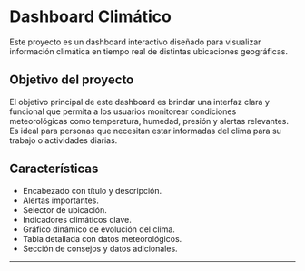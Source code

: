 # Dashboard Climático

Este proyecto es un dashboard interactivo diseñado para visualizar información climática en tiempo real de distintas ubicaciones geográficas.

## Objetivo del proyecto

El objetivo principal de este dashboard es brindar una interfaz clara y funcional que permita a los usuarios monitorear condiciones meteorológicas como temperatura, humedad, presión y alertas relevantes. Es ideal para personas que necesitan estar informadas del clima para su trabajo o actividades diarias.

## Características

- Encabezado con título y descripción.
- Alertas importantes.
- Selector de ubicación.
- Indicadores climáticos clave.
- Gráfico dinámico de evolución del clima.
- Tabla detallada con datos meteorológicos.
- Sección de consejos y datos adicionales.

---
